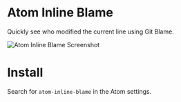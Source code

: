# Atom Inline Blame

Quickly see who modified the current line using Git Blame.

![Atom Inline Blame Screenshot](https://raw.githubusercontent.com/gregorym/atom-inline-blame/master/atom-inline-blame.png)

# Install

Search for `atom-inline-blame` in the Atom settings.
